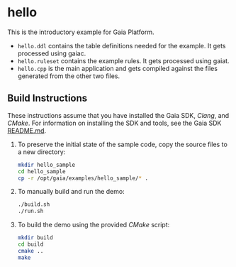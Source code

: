 # hello

This is the introductory example for Gaia Platform.

* `hello.ddl` contains the table definitions needed for the example. It gets processed using gaiac.
* `hello.ruleset` contains the example rules. It gets processed using gaiat.
* `hello.cpp` is the main application and gets compiled against the files generated from the other two files.

## Build Instructions
These instructions assume that you have installed the Gaia SDK, *Clang*, and *CMake*. For information on installing the SDK and tools, see the Gaia SDK [README.md](../../sdk/README.md).

1. To preserve the initial state of the sample code, copy the source files to a new directory: 

    ```bash
    mkdir hello_sample
    cd hello_sample
    cp -r /opt/gaia/examples/hello_sample/* .
    ```

2. To manually build and run the demo:

    ```bash
    ./build.sh
    ./run.sh
    ```

3. To build the demo using the provided *CMake* script:

    ```bash
    mkdir build
    cd build
    cmake ..
    make
    ```

